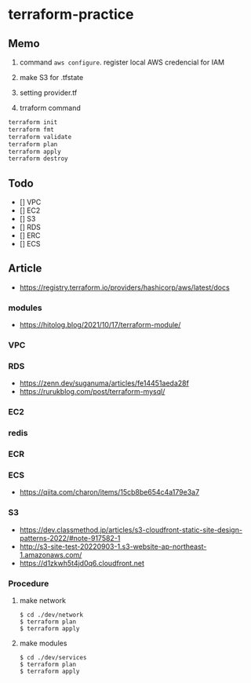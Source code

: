 # terraform-practice

## Memo
1. command `aws configure`. register local AWS credencial for IAM  

2. make S3 for .tfstate  

3. setting provider.tf  

4. trraform command  
```sh
terraform init
terraform fmt
terraform validate
terraform plan
terraform apply
terraform destroy
```

## Todo
- [] VPC
- [] EC2
- [] S3
- [] RDS
- [] ERC
- [] ECS

## Article
 - https://registry.terraform.io/providers/hashicorp/aws/latest/docs

### modules
 - https://hitolog.blog/2021/10/17/terraform-module/  
 

### VPC

### RDS
- https://zenn.dev/suganuma/articles/fe14451aeda28f  
- https://rurukblog.com/post/terraform-mysql/  

### EC2

### redis

### ECR

### ECS
 - https://qiita.com/charon/items/15cb8be654c4a179e3a7  
 

### S3 
- https://dev.classmethod.jp/articles/s3-cloudfront-static-site-design-patterns-2022/#note-917582-1  
- http://s3-site-test-20220903-1.s3-website-ap-northeast-1.amazonaws.com/  
- https://d1zkwh5t4jd0q6.cloudfront.net  


    
### Procedure
 1. make network
    ```
    $ cd ./dev/network
    $ terraform plan
    $ terraform apply  
    ```
2. make modules
    ```
    $ cd ./dev/services
    $ terraform plan
    $ terraform apply  
    ```